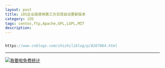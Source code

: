 ```yaml
---
layout: post
title: iOS企业版使用第三方实现自动更新版本
category: iOS
tags: centos,ftp,Apache,GPL,LGPL,MIT
description: 
---
```


```javascript

https://www.cnblogs.com/shizhiliblog/p/8267064.html


```



---


<script language="javascript" type="text/javascript" src="//js.users.51.la/19176892.js"></script>
<noscript><a href="//www.51.la/?19176892" target="_blank"><img alt="&#x6211;&#x8981;&#x5566;&#x514D;&#x8D39;&#x7EDF;&#x8BA1;" src="//img.users.51.la/19176892.asp" style="border:none" /></a></noscript>

